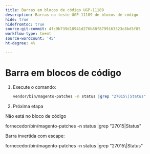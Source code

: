 ```yaml
---
title: Barras em blocos de código UGP-11189
description: Barras no teste UGP-11189 de blocos de código
hide: true
hidefromtoc: true
source-git-commit: 4fc9b739d18941d276b88f8799163523c8bd5f85
workflow-type: tm+mt
source-wordcount: '45'
ht-degree: 4%

---
```


# Barra em blocos de código

1. Execute o comando:

   ```bash
   vendor/bin/magento-patches -n status |grep "27015\|Status"
   ```

1. Próxima etapa

Não está no bloco de código

fornecedor/bin/magento-patches -n status |grep &quot;27015\|Status&quot;

Barra invertida com escape:

fornecedor/bin/magento-patches -n status |grep &quot;27015&bsol;|Status&quot;
